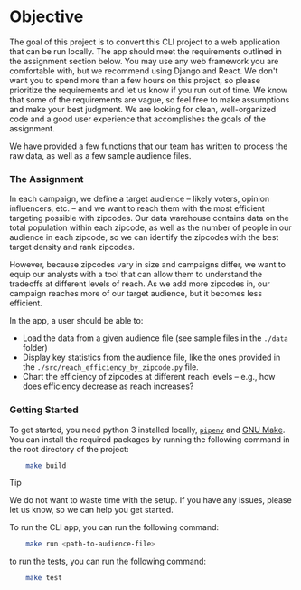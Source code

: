 
# Objective
The goal of this project is to convert this CLI project to a web application that can be run locally. The app should meet the requirements outlined in the assignment section below. You may use any web framework you are comfortable with, but we recommend using Django and React. We don't want you to spend more than a few hours on this project, so please prioritize the requirements and let us know if you run out of time. We know that some of the requirements are vague, so feel free to make assumptions and make your best judgment. We are looking for clean, well-organized code and a good user experience that accomplishes the goals of the assignment.

We have provided a few functions that our team has written to process the raw data, as well as a few sample audience files.

### The Assignment
In each campaign, we define a target audience – likely voters, opinion influencers, etc. – and we want to reach them with the most efficient targeting possible with zipcodes. Our data warehouse contains data on the total population within each zipcode, as well as the number of people in our audience in each zipcode, so we can identify the zipcodes with the best target density and rank zipcodes.
 
However, because zipcodes vary in size and campaigns differ, we want to equip our analysts with a tool that can allow them to understand the tradeoffs at different levels of reach. As we add more zipcodes in, our campaign reaches more of our target audience, but it becomes less efficient.

In the app, a user should be able to:
 - Load the data from a given audience file (see sample files in the `./data` folder)
 - Display key statistics from the audience file, like the ones provided in the `./src/reach_efficiency_by_zipcode.py` file.
 - Chart the efficiency of zipcodes at different reach levels – e.g., how does efficiency decrease as reach increases?
 
### Getting Started
To get started, you need python 3 installed locally, [`pipenv`](https://pipenv.pypa.io/en/latest/installation.html) and [GNU Make](https://www.gnu.org/software/make/). You can install the required packages by running the following command in the root directory of the project:
```bash
    make build
```
> [!TIP]
> We do not want to waste time with the setup. If you have any issues, please let us know, so we can help you get started.

To run the CLI app, you can run the following command:
```bash
    make run <path-to-audience-file>
```

to run the tests, you can run the following command:
```bash
    make test
```